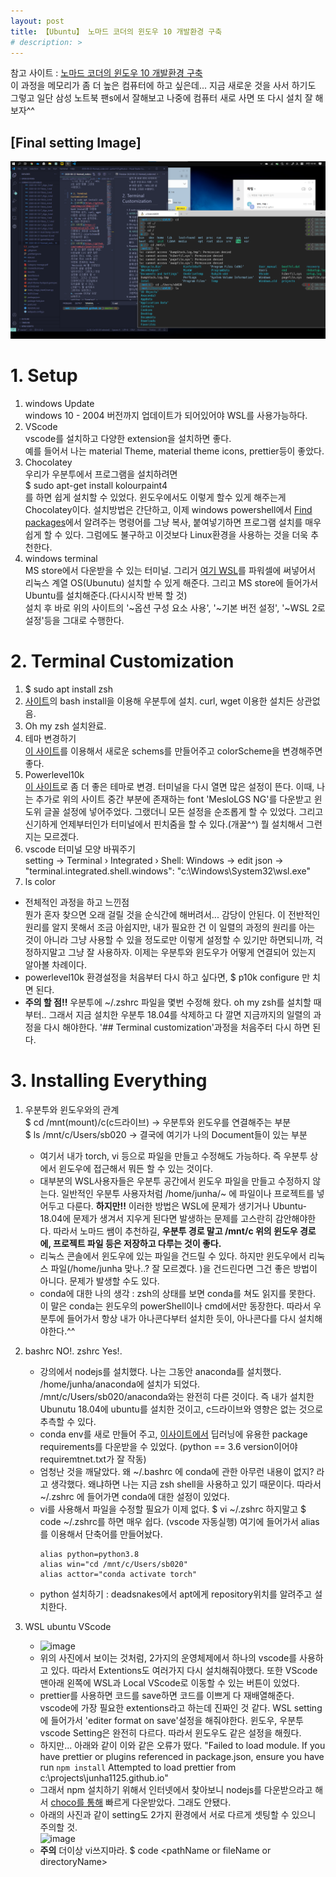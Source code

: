 ```yaml
---
layout: post
title: 【Ubuntu】 노마드 코더의 윈도우 10 개발환경 구축
# description: > 
---
```



참고 사이트 : 
[노마드 코더의 윈도우 10 개발환경 구축](https://nomadcoders.co/windows-setup-for-developers/)    
이 과정을 메모리가 좀 더 높은 컴퓨터에 하고 싶은데... 지금 새로운 것을 사서 하기도 그렇고 일단 삼성 노트북 팬s에서 잘해보고 나중에 컴퓨터 새로 사면 또 다시 설치 잘 해보자^^  

 ## [Final setting Image]
 ![img](https://github.com/junha1125/Imgaes_For_GitBlog/blob/master/2020-08-24/KakaoTalk_20200823_101100388.png?raw=true)

# 1. Setup
1. windows Update  
windows 10 - 2004 버전까지 업데이트가 되어있어야 WSL를 사용가능하다.   
2. VScode  
vscode를 설치하고 다양한 extension을 설치하면 좋다.   
예를 들어서 나는 material Theme, material theme icons, prettier등이 좋았다.  
3. Chocolatey  
우리가 우분투에서 프로그램을 설치하려면   
$ sudo apt-get install kolourpaint4  
를 하면 쉽게 설치할 수 있었다. 윈도우에서도 이렇게 할수 있게 해주는게 Chocolatey이다. 설치방법은 간단하고, 이제 windows powershell에서 [Find packages](https://chocolatey.org/packages)에서 알려주는 명령어를 그냥 복사, 붙여넣기하면 프로그램 설치를 매우 쉽게 할 수 있다. 그럼에도 불구하고 이것보다 Linux환경을 사용하는 것을 더욱 추천한다. 
4. windows terminal  
MS store에서 다운받을 수 있는 터미널. 그리거 [여기 WSL](https://docs.microsoft.com/ko-kr/windows/wsl/install-win10)를 파워셀에 써넣어서 리눅스 계열 OS(Ubunutu) 설치할 수 있게 해준다. 그리고 MS store에 들어가서 Ubuntu를 설치해준다.(다시시작 반복 할 것)   
설치 후 바로 위의 사이트의 '~옵션 구성 요소 사용', '~기본 버전 설정', '~WSL 2로 설정'등을 그대로 수행한다. 

# 2. Terminal Customization  
1. $ sudo apt install zsh
2. [사이트](https://github.com/ohmyzsh/ohmyzsh)의 bash install을 이용해 우분투에 설치. curl, wget 이용한 설치든 상관없음. 
3. Oh my zsh 설치완료.
4. 테마 변경하기  
[이 사이트](https://terminalsplash.com/)를 이용해서 새로운 schems를 만들어주고 colorScheme을 변경해주면 좋다. 
5. Powerlevel10k  
[이 사이트](https://github.com/romkatv/powerlevel10k)로 좀 더 좋은 테마로 변경. 터미널을 다시 열면 많은 설정이 뜬다. 이때, 나는 추가로 위의 사이트 중간 부분에 존재하는 font 'MesloLGS NG'를 다운받고 윈도위 글꼴 설정에 넣어주었다. 그랬더니 모든 설정을 순조롭게 할 수 있었다. 그리고 신기하게 언제부터인가 터미널에서 핀치줌을 할 수 있다.(개꿀^^) 뭘 설치해서 그런지는 모르겠다. 
6. vscode 터미널 모양 바꿔주기  
setting -> Terminal › Integrated › Shell: Windows -> edit json -> "terminal.integrated.shell.windows": "c:\\Windows\\System32\\wsl.exe"  
7. ls color  

- 전체적인 과정을 하고 느낀점   
뭔가 혼자 찾으면 오래 걸릴 것을 순식간에 해버려서... 감당이 안된다. 이 전반적인 원리를 알지 못해서 조금 아쉽지만, 내가 필요한 건 이 일렬의 과정의 원리를 아는 것이 아니라 그냥 사용할 수 있을 정도로만 이렇게 설정할 수 있기만 하면되니까, 걱정하지말고 그냥 잘 사용하자. 이제는 우분투와 윈도우가 어떻게 연결되어 있는지 알아볼 차례이다.   
- powerlevel10k 환경설정을 처음부터 다시 하고 싶다면, $ p10k configure 만 치면 된다.
- **주의 할 점!!** 우분투에 ~/.zshrc 파일을 몇번 수정해 왔다. oh my zsh를 설치할 때 부터.. 그래서 지금 설치한 우분투 18.04를 삭제하고 다 깔면 지금까지의 일렬의 과정을 다시 해야한다. '## Terminal customization'과정을 처음주터 다시 하면 된다. 

# 3. Installing Everything
1. 우분투와 윈도우와의 관계  
$ cd /mnt(mount)/c(c드라이브) -> 우분투와 윈도우를 연결해주는 부분    
$ ls /mnt/c/Users/sb020 -> 결국에 여기가 나의 Document들이 있는 부분   
    - 여기서 내가 torch, vi 등으로 파일을 만들고 수정해도 가능하다. 즉 우분투 상에서 윈도우에 접근해서 뭐든 할 수 있는 것이다.   
    - 대부분의 WSL사용자들은 우분투 공간에서 윈도우 파일을 만들고 수정하지 않는다. 일반적인 우분투 사용자처럼 /home/junha/~ 에 파일이나 프로젝트를 넣어두고 다룬다. **하지만!!** 이러한 방법은 WSL에 문제가 생기거나 Ubuntu-18.04에 문제가 생겨서 지우게 된다면 발생하는 문제를 고스란히 감안해야한다. 따라서 노마드 쌤이 추천하길, **우분투 경로 말고 /mnt/c 위의 윈도우 경로에, 프로젝트 파일 등은 저장하고 다루는 것이 좋다.** 
    - 리눅스 콘솔에서 윈도우에 있는 파일을 건드릴 수 있다. 하지만 윈도우에서 리눅스 파일(/home/junha 맞나..? 잘 모르곘다. )을 건드린다면 그건 좋은 방법이 아니다. 문제가 발생할 수도 있다. 
    - conda에 대한 나의 생각 : zsh의 상태를 보면 conda를 쳐도 읽지를 못한다. 이 말은 conda는 윈도우의 powerShell이나 cmd에서만 동장한다. 따라서 우분투에 들어가서 항상 내가 아나콘다부터 설치한 듯이, 아나콘다를 다시 설치해야한다.^^
2. bashrc NO!. zshrc Yes!.
    - 강의에서 nodejs를 설치했다. 나는 그동안 anaconda를 설치했다. /home/junha/anaconda에 설치가 되었다. /mnt/c/Users/sb020/anaconda와는 완전히 다른 것이다. 즉 내가 설치한 Ubunutu 18.04에 ubuntu를 설치한 것이고, c드라이브와 영향은 없는 것으로 추측할 수 있다. 
    - conda env를 새로 만들어 주고, [이사이트에서](https://github.com/ageron/handson-ml/blob/master/requirements.txt) 딥러닝에 유용한 package requirements를 다운받을 수 있었다. (python == 3.6 version이어야 requiremtnet.txt가 잘 작동)  
    - 엄청난 것을 깨달았다. 왜 ~/.bashrc 에 conda에 관한 아무런 내용이 없지? 라고 생각했다.  왜냐하면 나는 지금 zsh shell을 사용하고 있기 때문이다. 따라서 ~/.zshrc 에 들어가면 conda에 대한 설정이 있었다. 
    - vi를 사용해서 파일을 수정할 필요가 이제 없다. $ vi ~/.zshrc 하지말고 $ code ~/.zshrc를 하면 매우 쉽다. (vscode 자동실행) 여기에 들어가서 alias를 이용해서 단축어를 만들어놨다.
        ```
        alias python=python3.8  
        alias win="cd /mnt/c/Users/sb020"  
        alias acttor="conda activate torch"  
        ```
    - python 설치하기 : deadsnakes에서 apt에게 repository위치를 알려주고 설치한다. 

3. WSL ubuntu VScode  
    - ![image](https://user-images.githubusercontent.com/46951365/90973167-5c810c80-e55a-11ea-8ba4-55fec2aeca32.png)
    - 위의 사진에서 보이는 것처럼, 2가지의 운영체제에서 하나의 vscode를 사용하고 있다. 따라서 Extentions도 여러가지 다시 설치해줘야했다. 또한 VScode 맨아래 왼쪽에 WSL과 Local VScode로 이동할 수 있는 버튼이 있었다. 
    - prettier를 사용하면 코드를 save하면 코드를 이쁘게 다 재배열해준다. vscode에 가장 필요한 extentions라고 하는데 진짜인 것 같다. WSL setting에 들어가서 'editer format on save'설정을 해줘야한다. 윈도우, 우분투 vscode Setting은 완전히 다르다. 따라서 윈도우도 같은 설정을 해줬다. 
    - 하지만... 아래와 같이 이와 같은 오류가 떴다. "Failed to load module. If you have prettier or plugins referenced in package.json, ensure you have run `npm install` Attempted to load prettier from c:\projects\junha1125.github.io" 
    - 그래서 npm 설치하기 위해서 인터넷에서 찾아보니 nodejs를 다운받으라고 해서 [choco를 통해](https://chocolatey.org/packages/nodejs-lts#install) 빠르게 다운받았다. 그래도 안됐다. 
    - 아래의 사진과 같이 setting도 2가지 환경에서 서로 다르게 셋팅할 수 있으니 주의할 것.   
    ![image](https://user-images.githubusercontent.com/46951365/90973222-f779e680-e55a-11ea-8417-8d6e70ed3c8f.png)
    - **주의** 더이상 vi쓰지마라. $ code \<pathName or fileName or directoryName\>  

